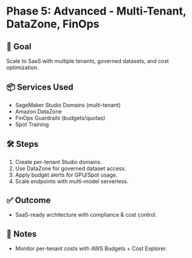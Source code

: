 # Phase 5: Advanced - Multi-Tenant, DataZone, FinOps

## 🎯 Goal
Scale to SaaS with multiple tenants, governed datasets, and cost optimization.

## 📦 Services Used
- SageMaker Studio Domains (multi-tenant)  
- Amazon DataZone  
- FinOps Guardrails (budgets/quotas)  
- Spot Training  

## 🛠️ Steps
1. Create per-tenant Studio domains.  
2. Use DataZone for governed dataset access.  
3. Apply budget alerts for GPU/Spot usage.  
4. Scale endpoints with multi-model serverless.  

## ✅ Outcome
- SaaS-ready architecture with compliance & cost control.

## 📓 Notes
- Monitor per-tenant costs with AWS Budgets + Cost Explorer.
